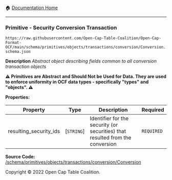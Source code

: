 :house: [Documentation Home](../../../../../home/xudiera/code/README.md)

---

### Primitive - Security Conversion Transaction

`https://raw.githubusercontent.com/Open-Cap-Table-Coalition/Open-Cap-Format-OCF/main/schema/primitives/objects/transactions/conversion/Conversion.schema.json`

**Description** _Abstract object describing fields common to all conversion transaction objects_

**:warning: Primitives are Abstract and Should Not be Used for Data. They are used to enforce uniformity in OCF data types - specifically "types" and "objects". :warning:**

**Properties:**

| Property               | Type       | Description                                                                   | Required   |
| ---------------------- | ---------- | ----------------------------------------------------------------------------- | ---------- |
| resulting_security_ids | [`STRING`] | Identifier for the security (or securities) that resulted from the conversion | `REQUIRED` |

**Source Code:** [/schema/primitives/objects/transactions/conversion/Conversion](../../../../../../../../../../../schema/primitives/objects/transactions/conversion/Conversion.schema.json)

Copyright © 2022 Open Cap Table Coalition.
